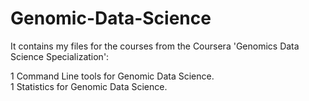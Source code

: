 # Genomic-Data-Science  
It contains my files for the courses from the Coursera 'Genomics Data Science Specialization':  
  
  1 Command Line tools for Genomic Data Science.  
  1 Statistics for Genomic Data Science. 
  
    
    
